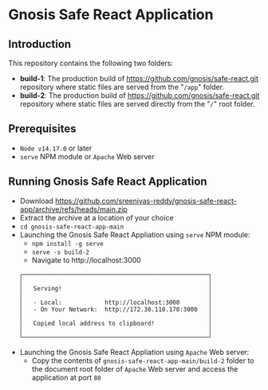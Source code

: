 # Gnosis Safe React Application #

## Introduction ##

This repository contains the following two folders:
* **build-1**: The production build of https://github.com/gnosis/safe-react.git repository where static files are served from the "`/app`" folder.
* **build-2**: The production build of https://github.com/gnosis/safe-react.git repository where static files are served directly from the "`/`" root folder.

## Prerequisites ##

* `Node v14.17.0` or later
* `serve` NPM module or `Apache` Web server

## Running Gnosis Safe React Application ##

* Download https://github.com/sreenivas-reddy/gnosis-safe-react-app/archive/refs/heads/main.zip
* Extract the archive at a location of your choice
* `cd gnosis-safe-react-app-main`
* Launching the Gnosis Safe React Appliation using `serve` NPM module:
    * `npm install -g serve`
    * `serve -s build-2`
    * Navigate to http://localhost:3000
```
   ┌────────────────────────────────────────────────────┐
   │                                                    │
   │   Serving!                                         │
   │                                                    │
   │   - Local:            http://localhost:3000        │
   │   - On Your Network:  http://172.30.110.170:3000   │
   │                                                    │
   │   Copied local address to clipboard!               │
   │                                                    │
   └────────────────────────────────────────────────────┘
```
* Launching the Gnosis Safe React Appliation using `Apache` Web server:
    * Copy the contents of `gnosis-safe-react-app-main/build-2` folder to the document root folder of `Apache` Web server and access the application at port `80`

